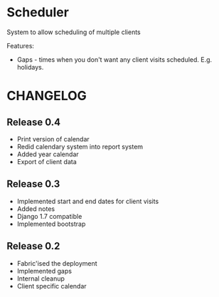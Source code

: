 Scheduler
=========

System to allow scheduling of multiple clients

Features:
* Gaps - times when you don't want any client visits scheduled. E.g. holidays.

CHANGELOG
=========

Release 0.4
-----------
* Print version of calendar 
* Redid calendary system into report system
* Added year calendar
* Export of client data

Release 0.3
-----------
* Implemented start and end dates for client visits
* Added notes
* Django 1.7 compatible
* Implemented bootstrap

Release 0.2
-----------
* Fabric'ised the deployment
* Implemented gaps
* Internal cleanup
* Client specific calendar

